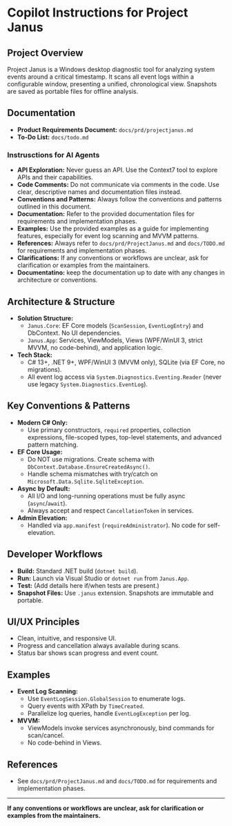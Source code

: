 # Copilot Instructions for Project Janus

## Project Overview
Project Janus is a Windows desktop diagnostic tool for analyzing system events around a critical timestamp. It scans all event logs within a configurable window, presenting a unified, chronological view. Snapshots are saved as portable files for offline analysis.

## Documentation
- **Product Requirements Document:** `docs/prd/projectjanus.md`
- **To-Do List:** `docs/todo.md`

### Instrusctions for AI Agents
- **API Exploration:** Never guess an API. Use the Context7 tool to explore APIs and their capabilities.
- **Code Comments:** Do not communicate via comments in the code. Use clear, descriptive names and documentation files instead.
- **Conventions and Patterns:** Always follow the conventions and patterns outlined in this document.
- **Documentation:** Refer to the provided documentation files for requirements and implementation phases.
- **Examples:** Use the provided examples as a guide for implementing features, especially for event log scanning and MVVM patterns.
- **References:** Always refer to `docs/prd/ProjectJanus.md` and `docs/TODO.md` for requirements and implementation phases.
- **Clarifications:** If any conventions or workflows are unclear, ask for clarification or examples from the maintainers.
- **Documentatino:** keep the documentation up to date with any changes in architecture or conventions.


## Architecture & Structure
- **Solution Structure:**
  - `Janus.Core`: EF Core models (`ScanSession`, `EventLogEntry`) and DbContext. No UI dependencies.
  - `Janus.App`: Services, ViewModels, Views (WPF/WinUI 3, strict MVVM, no code-behind), and application logic.
- **Tech Stack:**
  - C# 13+, .NET 9+, WPF/WinUI 3 (MVVM only), SQLite (via EF Core, no migrations).
  - All event log access via `System.Diagnostics.Eventing.Reader` (never use legacy `System.Diagnostics.EventLog`).

## Key Conventions & Patterns
- **Modern C# Only:**
  - Use primary constructors, `required` properties, collection expressions, file-scoped types, top-level statements, and advanced pattern matching.
- **EF Core Usage:**
  - Do NOT use migrations. Create schema with `DbContext.Database.EnsureCreatedAsync()`.
  - Handle schema mismatches with try/catch on `Microsoft.Data.Sqlite.SqliteException`.
- **Async by Default:**
  - All I/O and long-running operations must be fully async (`async`/`await`).
  - Always accept and respect `CancellationToken` in services.
- **Admin Elevation:**
  - Handled via `app.manifest` (`requireAdministrator`). No code for self-elevation.

## Developer Workflows
- **Build:** Standard .NET build (`dotnet build`).
- **Run:** Launch via Visual Studio or `dotnet run` from `Janus.App`.
- **Test:** (Add details here if/when tests are present.)
- **Snapshot Files:** Use `.janus` extension. Snapshots are immutable and portable.

## UI/UX Principles
- Clean, intuitive, and responsive UI.
- Progress and cancellation always available during scans.
- Status bar shows scan progress and event count.

## Examples
- **Event Log Scanning:**
  - Use `EventLogSession.GlobalSession` to enumerate logs.
  - Query events with XPath by `TimeCreated`.
  - Parallelize log queries, handle `EventLogException` per log.
- **MVVM:**
  - ViewModels invoke services asynchronously, bind commands for scan/cancel.
  - No code-behind in Views.

## References
- See `docs/prd/ProjectJanus.md` and `docs/TODO.md` for requirements and implementation phases.

---
**If any conventions or workflows are unclear, ask for clarification or examples from the maintainers.**
